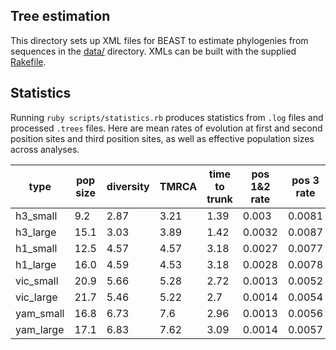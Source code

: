 ## Tree estimation

This directory sets up XML files for BEAST to estimate phylogenies from sequences in the [data/](../data/) directory.  XMLs can be built with the supplied [Rakefile](Rakefile).

## Statistics

Running `ruby scripts/statistics.rb` produces statistics from `.log` files and processed `.trees` files.  Here are mean rates of evolution at first and second position sites and third position sites, as well as effective population sizes across analyses.

type | pop size | diversity | TMRCA | time to trunk | pos 1&2 rate | pos 3 rate | rate ratio
---- | -------- | --------- | ----- | ------------- | ------------ | ---------- | ----------
h3_small | 9.2 | 2.87 | 3.21 | 1.39 | 0.003 | 0.0081 | 0.37
h3_large | 15.1 | 3.03 | 3.89 | 1.42 | 0.0032 | 0.0087 | 0.37
h1_small | 12.5 | 4.57 | 4.57 | 3.18 | 0.0027 | 0.0077 | 0.35
h1_large | 16.0 | 4.59 | 4.53 | 3.18 | 0.0028 | 0.0078 | 0.36
vic_small | 20.9 | 5.66 | 5.28 | 2.72 | 0.0013 | 0.0052 | 0.25
vic_large | 21.7 | 5.46 | 5.22 | 2.7 | 0.0014 | 0.0054 | 0.26
yam_small | 16.8 | 6.73 | 7.6 | 2.96 | 0.0013 | 0.0056 | 0.24
yam_large | 17.1 | 6.83 | 7.62 | 3.09 | 0.0014 | 0.0057 | 0.24
